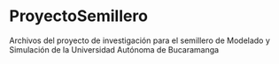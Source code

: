 # ProyectoSemillero
Archivos del proyecto de investigación para el semillero de Modelado y Simulación de la Universidad Autónoma de Bucaramanga
